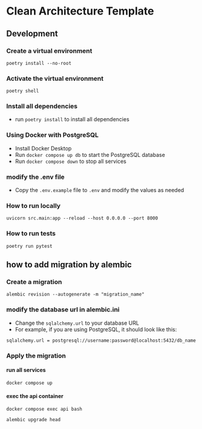 # Clean Architecture Template

## Development

### Create a virtual environment

```
poetry install --no-root
```

### Activate the virtual environment

```
poetry shell
```

### Install all dependencies

- run `poetry install` to install all dependencies

### Using Docker with PostgreSQL

- Install Docker Desktop
- Run `docker compose up db` to start the PostgreSQL database
- Run `docker compose down` to stop all services

### modify the .env file

- Copy the `.env.example` file to `.env` and modify the values as needed

### How to run locally

```
uvicorn src.main:app --reload --host 0.0.0.0 --port 8000
```

### How to run tests

```
poetry run pytest
```

## how to add migration by alembic

### Create a migration

```
alembic revision --autogenerate -m "migration_name"
```

### modify the database url in alembic.ini

- Change the `sqlalchemy.url` to your database URL
- For example, if you are using PostgreSQL, it should look like this:

```
sqlalchemy.url = postgresql://username:password@localhost:5432/db_name
```


### Apply the migration

#### run all services

```
docker compose up
```

#### exec the api container

```
docker compose exec api bash
```

```
alembic upgrade head
```
